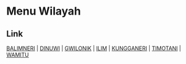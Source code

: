 # Menu Wilayah

## Link

[BALIMNERI](https://github.com/gigit-pemilu/pemilu-2024-95-papua-pegunungan/tree/main/pilpres/hitung-suara/sub/95-papua-pegunungan/sub/07-lanny-jaya/sub/24-goa-balim/sub/2002-balimneri)
 | 
[DINUWI](https://github.com/gigit-pemilu/pemilu-2024-95-papua-pegunungan/tree/main/pilpres/hitung-suara/sub/95-papua-pegunungan/sub/07-lanny-jaya/sub/24-goa-balim/sub/2007-dinuwi)
 | 
[GWILONIK](https://github.com/gigit-pemilu/pemilu-2024-95-papua-pegunungan/tree/main/pilpres/hitung-suara/sub/95-papua-pegunungan/sub/07-lanny-jaya/sub/24-goa-balim/sub/2005-gwilonik)
 | 
[ILIM](https://github.com/gigit-pemilu/pemilu-2024-95-papua-pegunungan/tree/main/pilpres/hitung-suara/sub/95-papua-pegunungan/sub/07-lanny-jaya/sub/24-goa-balim/sub/2006-ilim)
 | 
[KUNGGANERI](https://github.com/gigit-pemilu/pemilu-2024-95-papua-pegunungan/tree/main/pilpres/hitung-suara/sub/95-papua-pegunungan/sub/07-lanny-jaya/sub/24-goa-balim/sub/2004-kungganeri)
 | 
[TIMOTANI](https://github.com/gigit-pemilu/pemilu-2024-95-papua-pegunungan/tree/main/pilpres/hitung-suara/sub/95-papua-pegunungan/sub/07-lanny-jaya/sub/24-goa-balim/sub/2003-timotani)
 | 
[WAMITU](https://github.com/gigit-pemilu/pemilu-2024-95-papua-pegunungan/tree/main/pilpres/hitung-suara/sub/95-papua-pegunungan/sub/07-lanny-jaya/sub/24-goa-balim/sub/2001-wamitu)

